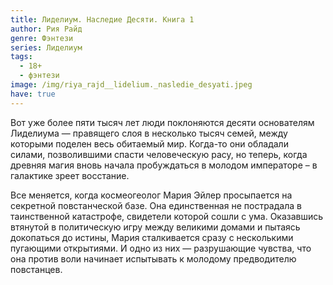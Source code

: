 ```yaml
---
title: Лиделиум. Наследие Десяти. Книга 1
author: Рия Райд
genre: Фэнтези
series: Лиделиум
tags:
  - 18+
  - фэнтези
image: /img/riya_rajd__lidelium._nasledie_desyati.jpeg
have: true
---
```

Вот уже более пяти тысяч лет люди поклоняются десяти основателям Лиделиума — правящего слоя в несколько тысяч семей, между которыми поделен весь обитаемый мир. Когда-то они обладали силами, позволившими спасти человеческую расу, но теперь, когда древняя магия вновь начала пробуждаться в молодом императоре – в галактике зреет восстание.

Все меняется, когда космеогеолог Мария Эйлер просыпается на секретной повстанческой базе. Она единственная не пострадала в таинственной катастрофе, свидетели которой сошли с ума. Оказавшись втянутой в политическую игру между великими домами и пытаясь докопаться до истины, Мария сталкивается сразу с несколькими пугающими открытиями. И одно из них — разрушающие чувства, что она против воли начинает испытывать к молодому предводителю повстанцев.